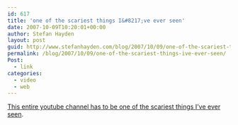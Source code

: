 ```yaml
---
id: 617
title: 'one of the scariest things I&#8217;ve ever seen'
date: 2007-10-09T10:20:01+00:00
author: Stefan Hayden
layout: post
guid: http://www.stefanhayden.com/blog/2007/10/09/one-of-the-scariest-things-ive-ever-seen/
permalink: /blog/2007/10/09/one-of-the-scariest-things-ive-ever-seen/
Post:
  - link
categories:
  - video
  - web
---
```

<a href="https://www.youtube.com/user/nuglah">This entire youtube channel has to be one of the scariest things I've ever seen</a>.